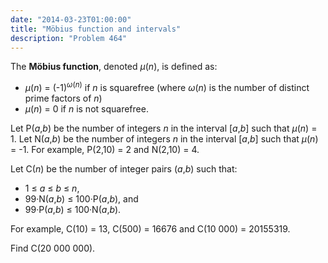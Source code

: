 ```yaml
---
date: "2014-03-23T01:00:00"
title: "Möbius function and intervals"
description: "Problem 464"
---
```


<p>
The <b>Möbius function</b>, denoted <var>μ</var>(<var>n</var>), is defined as:
</p><ul><li><var>μ</var>(<var>n</var>) = (-1)<sup><var>ω</var>(<var>n</var>)</sup> if <var>n</var> is squarefree (where <var>ω</var>(<var>n</var>) is the number of distinct prime factors of <var>n</var>)</li>
<li><var>μ</var>(<var>n</var>) = 0 if <var>n</var> is not squarefree.</li>
</ul><p>
Let P(<var>a</var>,<var>b</var>) be the number of integers <var>n</var> in the interval [<var>a</var>,<var>b</var>] such that <var>μ</var>(<var>n</var>) = 1.
Let N(<var>a</var>,<var>b</var>) be the number of integers <var>n</var> in the interval [<var>a</var>,<var>b</var>] such that <var>μ</var>(<var>n</var>) = -1.
For example, P(2,10) = 2 and N(2,10) = 4.
</p>
<p>
Let C(<var>n</var>) be the number of integer pairs (<var>a</var>,<var>b</var>) such that:
</p><ul><li> 1 ≤ <var>a</var> ≤ <var>b</var> ≤ <var>n</var>,</li>
<li> 99·N(<var>a</var>,<var>b</var>) ≤ 100·P(<var>a</var>,<var>b</var>), and</li>
<li> 99·P(<var>a</var>,<var>b</var>) ≤ 100·N(<var>a</var>,<var>b</var>).</li>
</ul><p>
For example, C(10) = 13, C(500) = 16676 and C(10 000) = 20155319.
</p>
<p>
Find C(20 000 000).
</p>

